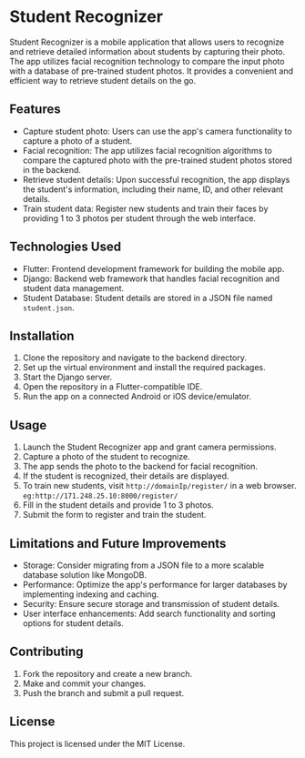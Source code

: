 # Student Recognizer

Student Recognizer is a mobile application that allows users to recognize and retrieve detailed information about students by capturing their photo. The app utilizes facial recognition technology to compare the input photo with a database of pre-trained student photos. It provides a convenient and efficient way to retrieve student details on the go.

## Features

- Capture student photo: Users can use the app's camera functionality to capture a photo of a student.
- Facial recognition: The app utilizes facial recognition algorithms to compare the captured photo with the pre-trained student photos stored in the backend.
- Retrieve student details: Upon successful recognition, the app displays the student's information, including their name, ID, and other relevant details.
- Train student data: Register new students and train their faces by providing 1 to 3 photos per student through the web interface.

## Technologies Used

- Flutter: Frontend development framework for building the mobile app.
- Django: Backend web framework that handles facial recognition and student data management.
- Student Database: Student details are stored in a JSON file named `student.json`.

## Installation

1. Clone the repository and navigate to the backend directory.
2. Set up the virtual environment and install the required packages.
3. Start the Django server.
4. Open the repository in a Flutter-compatible IDE.
5. Run the app on a connected Android or iOS device/emulator.

## Usage

1. Launch the Student Recognizer app and grant camera permissions.
2. Capture a photo of the student to recognize.
3. The app sends the photo to the backend for facial recognition.
4. If the student is recognized, their details are displayed.
5. To train new students, visit `http://domainIp/register/` in a web browser. `eg:http://171.248.25.10:8000/register/`
6. Fill in the student details and provide 1 to 3 photos.
7. Submit the form to register and train the student.

## Limitations and Future Improvements

- Storage: Consider migrating from a JSON file to a more scalable database solution like MongoDB.
- Performance: Optimize the app's performance for larger databases by implementing indexing and caching.
- Security: Ensure secure storage and transmission of student details.
- User interface enhancements: Add search functionality and sorting options for student details.

## Contributing

1. Fork the repository and create a new branch.
2. Make and commit your changes.
3. Push the branch and submit a pull request.

## License

This project is licensed under the MIT License.
